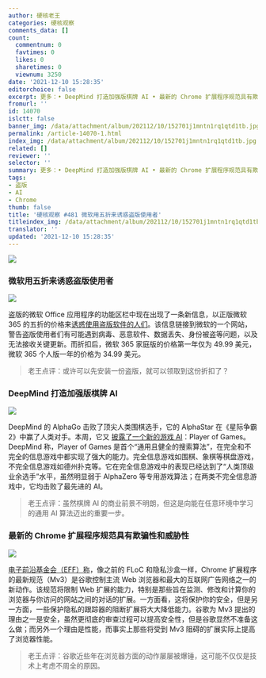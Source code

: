 ```yaml
---
author: 硬核老王
categories: 硬核观察
comments_data: []
count:
  commentnum: 0
  favtimes: 0
  likes: 0
  sharetimes: 0
  viewnum: 3250
date: '2021-12-10 15:28:35'
editorchoice: false
excerpt: 更多：• DeepMind 打造加强版棋牌 AI • 最新的 Chrome 扩展程序规范具有欺骗性和威胁性
fromurl: ''
id: 14070
islctt: false
banner_img: /data/attachment/album/202112/10/152701j1mntn1rq1qtd1tb.jpg
permalink: /article-14070-1.html
index_img: /data/attachment/album/202112/10/152701j1mntn1rq1qtd1tb.jpg
related: []
reviewer: ''
selector: ''
summary: 更多：• DeepMind 打造加强版棋牌 AI • 最新的 Chrome 扩展程序规范具有欺骗性和威胁性
tags:
- 盗版
- AI
- Chrome
thumb: false
title: '硬核观察 #481 微软用五折来诱惑盗版使用者'
titleindex_img: /data/attachment/album/202112/10/152701j1mntn1rq1qtd1tb.jpg
translator: ''
updated: '2021-12-10 15:28:35'
---
```


![](/data/attachment/album/202112/10/152701j1mntn1rq1qtd1tb.jpg)


### 微软用五折来诱惑盗版使用者


![](/data/attachment/album/202112/10/152716xv733suvv43p1sxm.jpg)


盗版的微软 Office 应用程序的功能区栏中现在出现了一条新信息，以正版微软 365 的五折的价格来[诱惑使用盗版软件的人们](https://www.theverge.com/2021/12/9/22825774/microsoft-office-pirated-software-discount-offer)。该信息链接到微软的一个网站，警告盗版使用者们有可能遇到病毒、恶意软件、数据丢失、身份被盗等问题，以及无法接收关键更新。而折扣后，微软 365 家庭版的价格第一年仅为 49.99 美元，微软 365 个人版一年的价格为 34.99 美元。



> 
> 老王点评：或许可以先安装一份盗版，就可以领取到这份折扣了？
> 
> 
> 


### DeepMind 打造加强版棋牌 AI


![](/data/attachment/album/202112/10/152735sfoagx7t61umxamu.jpg)


DeepMind 的 AlphaGo 击败了顶尖人类围棋选手，它的 AlphaStar 在《星际争霸 2》中赢了人类对手。本周，它又 [披露了一个新的游戏 AI](https://venturebeat.com/2021/12/08/deepmind-makes-bet-on-ai-system-that-can-play-poker-chess-go-and-more/)：Player of Games。DeepMind 称，Player of Games 是首个“通用且健全的搜索算法”，在完全和不完全的信息游戏中都实现了强大的能力。完全信息游戏如围棋、象棋等棋盘游戏，不完全信息游戏如德州扑克等。它在完全信息游戏中的表现已经达到了“人类顶级业余选手”水平，虽然明显弱于 AlphaZero 等专用游戏算法；在两类不完全信息游戏中，它均击败了最先进的 AI。



> 
> 老王点评：虽然棋牌 AI 的商业前景不明朗，但这是向能在任意环境中学习的通用 AI 算法迈出的重要一步。
> 
> 
> 


### 最新的 Chrome 扩展程序规范具有欺骗性和威胁性


![](/data/attachment/album/202112/10/152811chj8kksoqmha8wm3.jpg)


[电子前沿基金会（EFF）称](https://www.eff.org/deeplinks/2021/12/chrome-users-beware-manifest-v3-deceitful-and-threatening)，像之前的 FLoC 和隐私沙盒一样，Chrome 扩展程序的最新规范（Mv3）是谷歌控制主流 Web 浏览器和最大的互联网广告网络之一的新动作。该规范将限制 Web 扩展的能力，特别是那些旨在监测、修改和计算你的浏览器与你访问的网站之间的对话的扩展。一方面看，这将保护你的安全，但是另一方面，一些保护隐私的跟踪器的阻断扩展将大大降低能力。谷歌为 Mv3 提出的理由之一是安全，虽然更彻底的审查过程可以提高安全性，但是谷歌显然不准备这么做；而另外一个理由是性能，而事实上那些将受到 Mv3 阻碍的扩展实际上提高了浏览器性能。



> 
> 老王点评：谷歌近些年在浏览器方面的动作屡屡被爆锤，这可能不仅仅是技术上考虑不周全的原因。
> 
> 
>